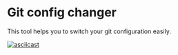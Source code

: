 # Git config changer

This tool helps you to switch your git configuration easily.

[![asciicast](https://asciinema.org/a/429439.svg)](https://asciinema.org/a/429439)